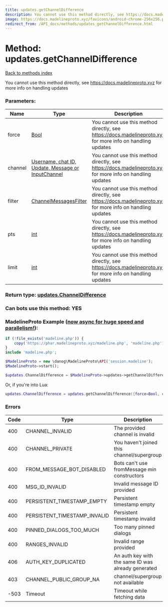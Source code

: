 ```yaml
---
title: updates.getChannelDifference
description: You cannot use this method directly, see https://docs.madelineproto.xyz for more info on handling updates
image: https://docs.madelineproto.xyz/favicons/android-chrome-256x256.png
redirect_from: /API_docs/methods/updates_getChannelDifference.html
---
```

# Method: updates.getChannelDifference  
[Back to methods index](index.md)


You cannot use this method directly, see https://docs.madelineproto.xyz for more info on handling updates

### Parameters:

| Name     |    Type       | Description | Required |
|----------|---------------|-------------|----------|
|force|[Bool](../types/Bool.md) | You cannot use this method directly, see https://docs.madelineproto.xyz for more info on handling updates | Optional|
|channel|[Username, chat ID, Update, Message or InputChannel](../types/InputChannel.md) | You cannot use this method directly, see https://docs.madelineproto.xyz for more info on handling updates | Optional|
|filter|[ChannelMessagesFilter](../types/ChannelMessagesFilter.md) | You cannot use this method directly, see https://docs.madelineproto.xyz for more info on handling updates | Optional|
|pts|[int](../types/int.md) | You cannot use this method directly, see https://docs.madelineproto.xyz for more info on handling updates | Yes|
|limit|[int](../types/int.md) | You cannot use this method directly, see https://docs.madelineproto.xyz for more info on handling updates | Yes|


### Return type: [updates.ChannelDifference](../types/updates.ChannelDifference.md)

### Can bots use this method: **YES**


### MadelineProto Example ([now async for huge speed and parallelism!](https://docs.madelineproto.xyz/docs/ASYNC.html)):


```php
if (!file_exists('madeline.php')) {
    copy('https://phar.madelineproto.xyz/madeline.php', 'madeline.php');
}
include 'madeline.php';

$MadelineProto = new \danog\MadelineProto\API('session.madeline');
$MadelineProto->start();

$updates.ChannelDifference = $MadelineProto->updates->getChannelDifference(['force' => Bool, 'channel' => InputChannel, 'filter' => ChannelMessagesFilter, 'pts' => int, 'limit' => int, ]);
```

Or, if you're into Lua:

```lua
updates.ChannelDifference = updates.getChannelDifference({force=Bool, channel=InputChannel, filter=ChannelMessagesFilter, pts=int, limit=int, })
```

### Errors

| Code | Type     | Description   |
|------|----------|---------------|
|400|CHANNEL_INVALID|The provided channel is invalid|
|400|CHANNEL_PRIVATE|You haven't joined this channel/supergroup|
|400|FROM_MESSAGE_BOT_DISABLED|Bots can't use fromMessage min constructors|
|400|MSG_ID_INVALID|Invalid message ID provided|
|400|PERSISTENT_TIMESTAMP_EMPTY|Persistent timestamp empty|
|400|PERSISTENT_TIMESTAMP_INVALID|Persistent timestamp invalid|
|400|PINNED_DIALOGS_TOO_MUCH|Too many pinned dialogs|
|400|RANGES_INVALID|Invalid range provided|
|406|AUTH_KEY_DUPLICATED|An auth key with the same ID was already generated|
|403|CHANNEL_PUBLIC_GROUP_NA|channel/supergroup not available|
|-503|Timeout|Timeout while fetching data|


